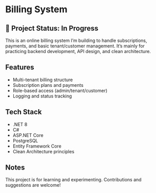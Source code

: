 # Billing System

## 🚧 Project Status: In Progress

This is an online billing system I’m building to handle subscriptions, payments, and basic tenant/customer management.
It’s mainly for practicing backend development, API design, and clean architecture.

## Features

- Multi-tenant billing structure
- Subscription plans and payments
- Role-based access (admin/tenant/customer)
- Logging and status tracking

## Tech Stack

- .NET 8
- C#
- ASP.NET Core
- PostgreSQL
- Entity Framework Core
- Clean Architecture principles

## Notes

This project is for learning and experimenting. Contributions and suggestions are welcome!

